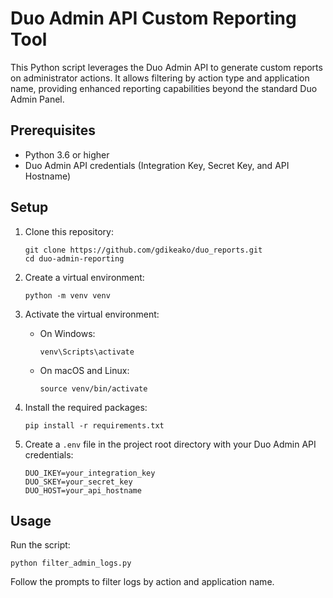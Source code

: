 # Duo Admin API Custom Reporting Tool

This Python script leverages the Duo Admin API to generate custom reports on administrator actions. It allows filtering by action type and application name, providing enhanced reporting capabilities beyond the standard Duo Admin Panel.

## Prerequisites

- Python 3.6 or higher
- Duo Admin API credentials (Integration Key, Secret Key, and API Hostname)

## Setup

1. Clone this repository:
   ```
   git clone https://github.com/gdikeako/duo_reports.git
   cd duo-admin-reporting
   ```

2. Create a virtual environment:
   ```
   python -m venv venv
   ```

3. Activate the virtual environment:
   - On Windows:
     ```
     venv\Scripts\activate
     ```
   - On macOS and Linux:
     ```
     source venv/bin/activate
     ```

4. Install the required packages:
   ```
   pip install -r requirements.txt
   ```

5. Create a `.env` file in the project root directory with your Duo Admin API credentials:
   ```
   DUO_IKEY=your_integration_key
   DUO_SKEY=your_secret_key
   DUO_HOST=your_api_hostname
   ```

## Usage

Run the script:
```
python filter_admin_logs.py
```

Follow the prompts to filter logs by action and application name.
